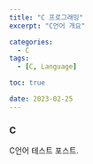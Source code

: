 ```yaml
---
title: "C 프로그래밍"
excerpt: "C언어 개요"

categories:
  - C
tags:
  - [C, Language]

toc: true

date: 2023-02-25
---
```


### C

C언어 테스트 포스트.